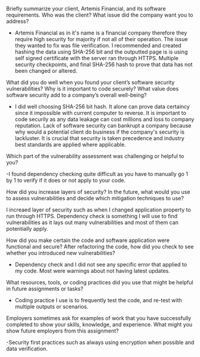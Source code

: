 Briefly summarize your client, Artemis Financial, and its software requirements. Who was the client? What issue did the company want you to address?

- Artemis Financial as in it's name is a financial company therefore they require high security for majority if not all of their operation. The issue they wanted to fix was file verification.
I recommended and created hashing the data using SHA-256 bit and the outputted page is is using self signed certificate with the server ran through HTTPS. Multiple security checkpoints, and final SHA-256 hash to prove that
data has not been changed or altered.

What did you do well when you found your client’s software security vulnerabilities? Why is it important to code securely? What value does software security add to a company’s overall well-being?

- I did well choosing SHA-256 bit hash. It alone can prove data certaincy since it impossible with current computer to reverse. It is important to code securily as any
  data leakage can cost millions and loss to company reputation. Lack of software security can bankrupt a company because why would a potential client do business if the company's security is lackluster.
  It is crucial that security is taken precedence and industry best standards are applied where applicable.
  
Which part of the vulnerability assessment was challenging or helpful to you?

-I found dependency checking quite difficult as you have to manually go 1 by 1 to verify if it does or not apply to your code.

How did you increase layers of security? In the future, what would you use to assess vulnerabilities and decide which mitigation techniques to use?

I increaed layer of security such as when I changed application property to run through HTTPS. Dependency check is something I will use to find vulnerabilities as it lays out many vulnerabilities and most of them can
potentially apply.

How did you make certain the code and software application were functional and secure? After refactoring the code, how did you check to see whether you introduced new vulnerabilities?

- Dependency check and I did not see any specific error that applied to my code. Most were warnings about not having latest updates.

What resources, tools, or coding practices did you use that might be helpful in future assignments or tasks?

- Coding practice I use is to frequently test the code, and re-test with multiple outputs or scenarios.

Employers sometimes ask for examples of work that you have successfully completed to show your skills, knowledge, and experience. What might you show future employers from this assignment?

-Security first practices such as always using encryption when possible and data verification.
